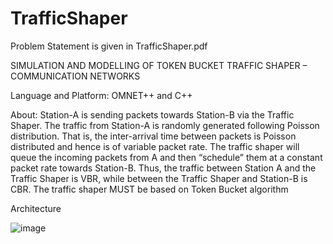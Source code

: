 # TrafficShaper

Problem Statement is given in TrafficShaper.pdf

SIMULATION AND MODELLING OF TOKEN BUCKET TRAFFIC SHAPER – COMMUNICATION NETWORKS

Language and Platform: OMNET++ and C++

About: Station-A is sending packets towards Station-B via the Traffic Shaper. The traffic from Station-A is randomly generated following Poisson distribution. That is, the inter-arrival time between packets is Poisson distributed and hence is of variable packet rate. The traffic shaper will queue the incoming packets from A and then “schedule” them at a constant packet rate towards Station-B.  Thus, the traffic between Station A and the Traffic Shaper is VBR, while between the Traffic Shaper and Station-B is CBR. The traffic shaper MUST be based on Token Bucket algorithm

Architecture

![image](https://user-images.githubusercontent.com/86410054/143660640-808ff356-4409-4a99-a439-cfc421a52ebf.png)

